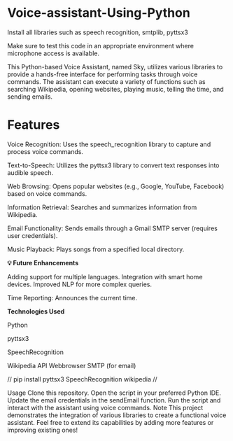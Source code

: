 # Voice-assistant-Using-Python

Install all libraries such as speech recognition, smtplib, pyttsx3

Make sure to test this code in an appropriate environment where microphone access is available.

This Python-based Voice Assistant, named Sky, utilizes various libraries to provide a hands-free interface for performing tasks through voice commands. The assistant can execute a variety of functions such as searching Wikipedia, opening websites, playing music, telling the time, and sending emails.

# **Features**
Voice Recognition: Uses the speech_recognition library to capture and process voice commands.

Text-to-Speech: Utilizes the pyttsx3 library to convert text responses into audible speech.

Web Browsing: Opens popular websites (e.g., Google, YouTube, Facebook) based on voice commands.

Information Retrieval: Searches and summarizes information from Wikipedia.

Email Functionality: Sends emails through a Gmail SMTP server (requires user credentials).

Music Playback: Plays songs from a specified local directory.

**💡 Future Enhancements**

Adding support for multiple languages.
Integration with smart home devices.
Improved NLP for more complex queries.

Time Reporting: Announces the current time.

**Technologies Used**

Python

pyttsx3

SpeechRecognition

Wikipedia API
Webbrowser
SMTP (for email)

//
pip install pyttsx3 SpeechRecognition wikipedia
//

Usage
Clone this repository.
Open the script in your preferred Python IDE.
Update the email credentials in the sendEmail function.
Run the script and interact with the assistant using voice commands.
Note
This project demonstrates the integration of various libraries to create a functional voice assistant. Feel free to extend its capabilities by adding more features or improving existing ones!

